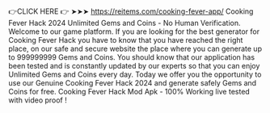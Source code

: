 👉CLICK HERE 👉 ➤➤➤ https://reitems.com/cooking-fever-app/
Cooking Fever Hack 2024 Unlimited Gems and Coins - No Human Verification. Welcome to our game platform. If you are looking for the best generator for Cooking Fever Hack you have to know that you have reached the right place, on our safe and secure website the place where you can generate up to 999999999 Gems and Coins. You should know that our application has been tested and is constantly updated by our experts so that you can enjoy Unlimited Gems and Coins every day. Today we offer you the opportunity to use our Genuine Cooking Fever Hack 2024 and generate safely Gems and Coins for free. Cooking Fever Hack Mod Apk - 100% Working live tested with video proof !
